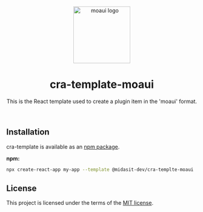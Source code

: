 <!-- markdownlint-disable-next-line -->
<br />
<p align="center">
  <a href="https://midasit.com/" rel="noopener" target="_blank"><img width="150" src="https://raw.githubusercontent.com/midasit-dev/moaui/main/logo_circle.svg" alt="moaui logo"></a>
</p>

<h1 align="center">cra-template-moaui</h1>

<p align="center">
  This is the React template used to create a plugin item in the 'moaui' format.
</p>
<br />

## Installation

cra-template is available as an [npm package](https://www.npmjs.com/package/@midasit-dev/cra-template-moaui).

**npm:**

```bash
npx create-react-app my-app --template @midasit-dev/cra-templte-moaui
```

## License

This project is licensed under the terms of the
[MIT license](/LICENSE).
